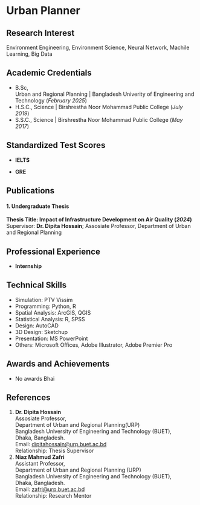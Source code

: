 # Urban Planner

## Research Interest
Environment Engineering, Environment Science, Neural Network, Machile Learning, Big Data
## Academic Credentials	        		
- B.Sc,</br> Urban and Regional Planning | Bangladesh Univerity of Engineering and Technology (_February 2025_)
- H.S.C., Science | Birshrestha Noor Mohammad Public College (_July 2019_)
- S.S.C., Science | Birshrestha Noor Mohammad Public College (_May 2017_)

## Standardized Test Scores
- **IELTS**
  
- **GRE**

## Publications
#### 1. Undergraduate Thesis
**Thesis Title: Impact of Infrastructure Development on Air Quality (_2024_)**  
Supervisor: **Dr. Dipita Hossain**; Assosiate Professor, Department of Urban and Regional Planning



## Professional Experience
- **Internship**



## Technical Skills
- Simulation: PTV Vissim
- Programming: Python, R
- Spatial Analysis: ArcGIS, QGIS
- Statistical Analysis: R, SPSS
- Design: AutoCAD
- 3D Design: Sketchup
- Presentation: MS PowerPoint
- Others: Microsoft Offices, Adobe Illustrator, Adobe Premier Pro

## Awards and Achievements
- No awards Bhai

## References
1. **Dr. Dipita Hossain**  <br>
   Assosiate Professor,  <br>
   Department of Urban and Regional Planning(URP)  <br>
   Bangladesh University of Engineering and Technology (BUET),  <br>
   Dhaka, Bangladesh.  
   Email: [dipitahossain@urp.buet.ac.bd](mailto:dipitahossain@urp.buet.ac.bd )  
   Relationship: Thesis Supervisor  
2. **Niaz Mahmud Zafri** <br>
   Assistant Professor,<br>
   Department of Urban and Regional Planning (URP)<br>
   Bangladesh University of Engineering and Technology (BUET),<br>
   Dhaka, Bangladesh.<br>
   Email: [zafri@urp.buet.ac.bd](mailto:zafri@urp.buet.ac.bd )  
   Relationship: Research Mentor
